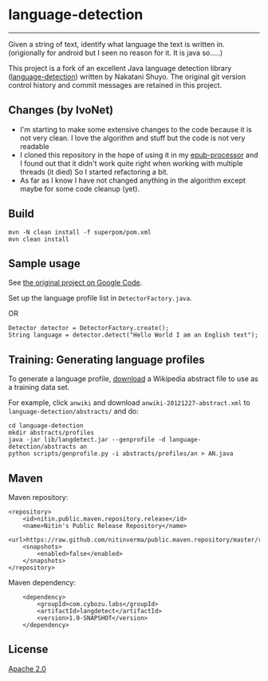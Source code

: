 # language-detection
* * * 

Given a string of text, identify what language the text is written in.
(origionally for android but I seen no reason for it. It is java so.....)

This project is a fork of an excellent Java language detection library 
([language-detection](http://code.google.com/p/language-detection/)) written by Nakatani Shuyo. 
The original git version control history and commit messages are retained in this project.



## Changes (by IvoNet)

* I'm starting to make some extensive changes to the code because it is not very clean.
  I love the algorithm and stuff but the code is not very readable
* I cloned this repository in the hope of using it in my [epub-processor](https://github.com/IvoNet/epub-processor)
  and I found out that it didn't work quite right when working with multiple threads (it died)
  So I started refactoring a bit.
* As far as I know I have not changed anything in the algorithm except maybe for some code cleanup (yet).


## Build

    mvn -N clean install -f superpom/pom.xml
    mvn clean install

## Sample usage

See [the original project on Google Code](http://code.google.com/p/language-detection/).

Set up the language profile list in `DetectorFactory.java`.

OR

    Detector detector = DetectorFactory.create();
    String language = detector.detect("Hello World I am an English text");

## Training: Generating language profiles

To generate a language profile, [download](http://dumps.wikimedia.org/backup-index.html) a 
Wikipedia abstract file to use as a training data set.

For example, click `anwiki` and download `anwiki-20121227-abstract.xml` to 
`language-detection/abstracts/` and do:

    cd language-detection
    mkdir abstracts/profiles
    java -jar lib/langdetect.jar --genprofile -d language-detection/abstracts an
    python scripts/genprofile.py -i abstracts/profiles/an > AN.java

## Maven

Maven repository:

    <repository>
        <id>nitin.public.maven.repository.release</id>
        <name>Nitin's Public Release Repository</name>
        <url>https://raw.github.com/nitinverma/public.maven.repository/master/releases/</url>
        <snapshots>
            <enabled>false</enabled>
        </snapshots>
    </repository>

Maven dependency:

        <dependency>
            <groupId>com.cybozu.labs</groupId>
            <artifactId>langdetect</artifactId>
            <version>1.0-SNAPSHOT</version>
        </dependency>


## License

[Apache 2.0](http://www.apache.org/licenses/LICENSE-2.0)
